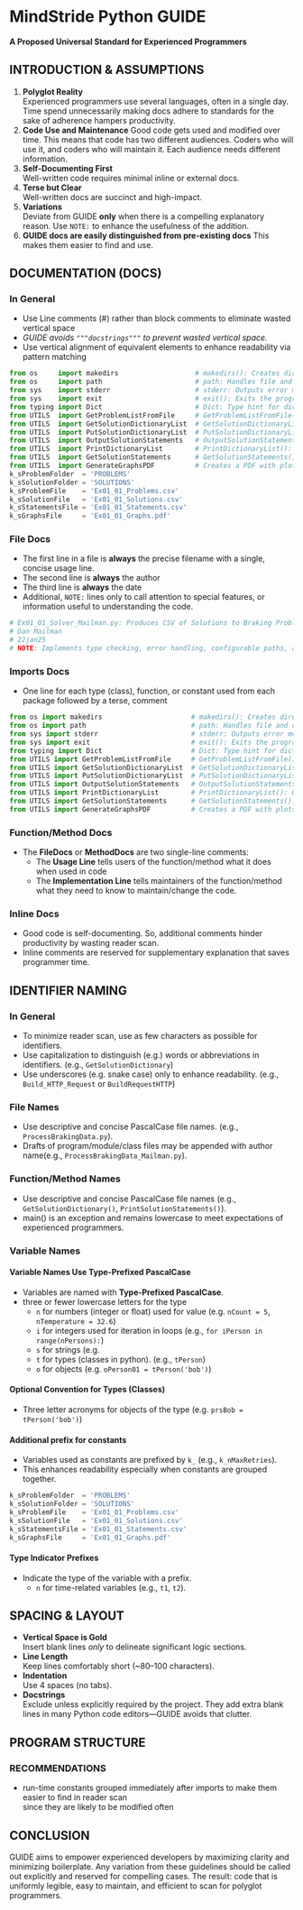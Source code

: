 # MindStride Python GUIDE
**A Proposed Universal Standard for Experienced Programmers**
## INTRODUCTION & ASSUMPTIONS
1. **Polyglot Reality**  
   Experienced programmers use several languages, often in a single day. 
   Time spend unnecessarily making docs adhere to standards for the sake of adherence hampers productivity.
2. **Code Use and Maintenance**
   Good code gets used and modified over time.  This means that code has two different audiences.
   Coders who will use it, and coders who will maintain it.  Each audience needs different information.
3. **Self-Documenting First**  
   Well-written code requires minimal inline or external docs.  
4. **Terse but Clear**  
   Well-written docs are succinct and high-impact.  
5. **Variations**  
   Deviate from GUIDE **only** when there is a compelling explanatory reason. 
   Use `NOTE:` to enhance the usefulness of the addition.
6. **GUIDE docs are easily distinguished from pre-existing docs**
   This makes them easier to find and use.
## DOCUMENTATION (DOCS) 
### In General
- Use Line comments (#) rather than block comments to eliminate wasted vertical space
- *GUIDE avoids `"""docstrings"""` to prevent wasted vertical space.*
- Use vertical alignment of equivalent elements to enhance readability via pattern matching
```python
from os     import makedirs                   # makedirs(): Creates directories
from os     import path                       # path: Handles file and directory paths
from sys    import stderr                     # stderr: Outputs error messages
from sys    import exit                       # exit(): Exits the program with a status code
from typing import Dict                       # Dict: Type hint for dictionary structures
from UTILS  import GetProblemListFromFile     # GetProblemListFromFile(): Parses problem CSV into a dictionary list
from UTILS  import GetSolutionDictionaryList  # GetSolutionDictionaryList(): Processes problems with a solution function
from UTILS  import PutSolutionDictionaryList  # PutSolutionDictionaryList(): Outputs solution dictionaries to CSV
from UTILS  import OutputSolutionStatements   # OutputSolutionStatements(): Prints formatted solution statements
from UTILS  import PrintDictionaryList        # PrintDictionaryList(): Output dictionaries in a list in readable format.
from UTILS  import GetSolutionStatements      # GetSolutionStatements(): Generate solution statements using the provided function.
from UTILS  import GenerateGraphsPDF          # Creates a PDF with plots for given problems.
k_sProblemFolder  = 'PROBLEMS'
k_sSolutionFolder = 'SOLUTIONS'
k_sProblemFile    = 'Ex01_01_Problems.csv'
k_sSolutionFile   = 'Ex01_01_Solutions.csv'
k_sStatementsFile = 'Ex01_01_Statements.csv'
k_sGraphsFile     = 'Ex01_01_Graphs.pdf'
```
### File Docs
- The first line in a file is **always** the precise filename with a single, concise usage line.<br>
- The second line is **always** the author
- The third line is **always** the date
- Additional, `NOTE:` lines only to call attention to special features, or information useful to understanding the code. 
```python
# Ex01_01_Solver_Mailman.py: Produces CSV of Solutions to Braking Problems in CSV
# Dan Mailman
# 22jan25
# NOTE: Implements type checking, error handling, configurable paths, and .txt output
```
### Imports Docs
- One line for each type (class), function, or constant used from each package followed by a terse, comment
```python
from os import makedirs                      # makedirs(): Creates directories
from os import path                          # path: Handles file and directory paths
from sys import stderr                       # stderr: Outputs error messages
from sys import exit                         # exit(): Exits the program with a status code
from typing import Dict                      # Dict: Type hint for dictionary structures
from UTILS import GetProblemListFromFile     # GetProblemListFromFile(): Parses problem CSV into a dictionary list
from UTILS import GetSolutionDictionaryList  # GetSolutionDictionaryList(): Processes problems with a solution function
from UTILS import PutSolutionDictionaryList  # PutSolutionDictionaryList(): Outputs solution dictionaries to CSV
from UTILS import OutputSolutionStatements   # OutputSolutionStatements(): Prints formatted solution statements
from UTILS import PrintDictionaryList        # PrintDictionaryList(): Output dictionaries in a list in readable format.
from UTILS import GetSolutionStatements      # GetSolutionStatements(): Generate solution statements using the provided function.
from UTILS import GenerateGraphsPDF          # Creates a PDF with plots for given problems.
```
### Function/Method Docs
- The **FileDocs** or **MethodDocs** are two single-line comments:
  - The **Usage Line** tells users of the function/method what it does when used in code
  - The **Implementation Line** tells maintainers of the function/method what they need to know to maintain/change the code.
### Inline Docs
- Good code is self-documenting. So, additional comments hinder productivity by wasting reader scan.
- Inline comments are reserved for supplementary explanation that saves programmer time.
## IDENTIFIER NAMING 
### In General
- To minimize reader scan, use as few characters as possible for identifiers.
- Use capitalization to distinguish (e.g.) words or abbreviations in identifiers. (e.g., `GetSolutionDictionary`)
- Use underscores (e.g. snake case) only to enhance readability.  (e.g., `Build_HTTP_Request` or `BuildRequestHTTP`) 
### File Names
- Use descriptive and concise PascalCase file names. (e.g., `ProcessBrakingData.py`).
- Drafts of program/module/class files may be appended with author name(e.g., `ProcessBrakingData_Mailman.py`).
### Function/Method Names
- Use descriptive and concise PascalCase file names (e.g., `GetSolutionDictionary()`, `PrintSolutionStatements()`).
- main() is an exception and remains lowercase to meet expectations of experienced programmers.
### Variable Names
#### Variable Names Use Type-Prefixed PascalCase
- Variables are named with **Type-Prefixed PascalCase**. 
- three or fewer lowercase letters for the type
  - `n` for numbers (integer or float) used for value (e.g. `nCount = 5`, `nTemperature = 32.6`)
  - `i` for integers used for iteration in loops (e.g., `for iPerson in range(nPersons):`)
  - `s` for strings (e.g. 
  - `t` for types (classes in python). (e.g., `tPerson`)
  - `o` for objects (e.g. `oPerson01 = tPerson('bob')`)
#### Optional Convention for Types (Classes)
  - Three letter acronyms for objects of the type (e.g. `prsBob = tPerson('bob')`)
#### Additional prefix for constants
- Variables used as constants are prefixed by `k_` (e.g., `k_nMaxRetries`).
- This enhances readability especially when constants are grouped together.
```python
k_sProblemFolder  = 'PROBLEMS'
k_sSolutionFolder = 'SOLUTIONS'
k_sProblemFile    = 'Ex01_01_Problems.csv'
k_sSolutionFile   = 'Ex01_01_Solutions.csv'
k_sStatementsFile = 'Ex01_01_Statements.csv'
k_sGraphsFile     = 'Ex01_01_Graphs.pdf'
```

#### Type Indicator Prefixes
- Indicate the type of the variable with a prefix.
  - `n` for time-related variables (e.g., `t1`, `t2`).
## SPACING & LAYOUT
- **Vertical Space is Gold**  
  Insert blank lines *only* to delineate significant logic sections.  
- **Line Length**  
  Keep lines comfortably short (~80–100 characters).  
- **Indentation**  
  Use 4 spaces (no tabs).  
- **Docstrings**  
  Exclude unless explicitly required by the project. They add extra blank lines in many Python code editors—GUIDE avoids that clutter.
## PROGRAM STRUCTURE
### RECOMMENDATIONS
- run-time constants grouped immediately after imports to make them easier to find in reader scan  
  since they are likely to be modified often
## CONCLUSION
GUIDE aims to empower experienced developers by maximizing clarity and minimizing boilerplate. 
Any variation from these guidelines should be called out explicitly and reserved for compelling cases. 
The result: code that is uniformly legible, easy to maintain, and efficient to scan for polyglot programmers.
